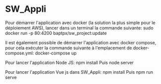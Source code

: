 # SW_Appli

Pour démarrer l'application avec docker (la solution la plus simple pour le déploiement AWS), lancer dans un terminal la commande suivante: 
sudo docker run -p 80:4200 baptpx/sw_project:update

Il est également possible de démarrer l'application avec docker compose, pour cela exécuter la commande suivante à l'emplacement de docker-compose.yml: 
docker-compose up 

Pour lancer l'application Node JS:
npm install
Puis 
node server

Pour lancer l'application Vue js dans SW_Appli: 
npm install 
Puis 
npm run serve
